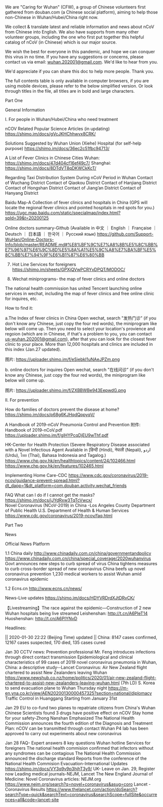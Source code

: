 We are "Caring for Wuhan" (CFW), a group of Chinese volunteers first gathered from douban.com (a Chinese social platform), aiming to help those non-Chinese in Wuhan/Hubei/China right now. 

We collect & translate latest and reliable information and news about nCoV from Chinese into English. We also have supports from many other volunteer groups, including the one who first put together this helpful catalog of nCoV (in Chinese) which is our major source.

We wish the best for everyone in this pandemic, and hope we can conquer this virus in no time. If you have any suggestions or concerns, please contact us via email: wuhan.202001@gmail.com. We'd like to hear from you.

We'd appreciate if you can share this doc to help more people. Thank you.

The full contents table is only available in computer browsers, if you are using mobile devices, please refer to the below simplified version. Or look through titles in the file, all titles are in bold and large characters.

Part One

General Information
 
I. For people in Wuhan/Hubei/China who need treatment

nCOV Related Popular Science Articles (in updating)
https://shimo.im/docs/gVcJKHChhwvx8CRK/

Solutions Suggested by Wuhan Union (Xiehe) Hospital (for self-help purpose)
https://shimo.im/docs/36ec2c51fbc94713/

 A List of Fever Clinics in Chinese Cities
Wuhan: https://shimo.im/docs/47d404cf16ef49c7/
Shanghai: https://shimo.im/docs/8DTdVT8qDKWCkKcT/

Regarding Taxi Distribution System During nCoV Period in Wuhan
Contact of Wuchang District
Contact of Qiaokou District
Contact of Hanjiang District 
Contact of Hongshan District 
Contact of Jiang’an District 
Contact of Hanyang District 

Baidu Map-A Collection of fever clinics and hospitals in China
(GPS will locate the regional fever clinics and pointed hospitals in red spots for you.)
https://ugc.map.baidu.com/static/specialmap/index.html?spId=39&t=20200125

Online doctors summary-Github 
(Available in 中文 ｜ English ｜ Française ｜ Deutsch ｜ 日本語 ｜ 한국어 ｜ Русский язык)
https://github.com/Support-WuHan/Online-Doctors-Info/blob/master/README.md#%E8%BF%9C%E7%A8%8B%E5%8C%BB%E7%96%97%E6%9C%8D%E5%8A%A1%E5%9C%A8%E7%BA%BF%E5%8C%BB%E7%94%9F%E6%B1%87%E6%80%BB
 
7. Hot Line Services for foreigners 
https://shimo.im/sheets/GPXjQVwPCRYvDPQT/MODOC/ 

8. Wechat miniprograms- the map of fever clinics and online doctors

The national health commission has united Tencent launching online services in wechat, including the map of fever clinics and free online clinic for inquires, etc.

How to find it: 

a.The Index of fever clinics in China 
Open wechat, search "发热门诊” (if you don't know any Chinese, just copy the four red words), the miniprogram like below will come up. Then you need to select your location's provience and regoion (which are in Chinese, if that's a problem to you, you can contact us-wuhan.202001@gmail.com), after that you can look for the closest fever clinic to your place.
More than 12,000 hospitals and clinics are included in this index (Jan.27 updated).

图片: https://uploader.shimo.im/f/eSiebkI1uNAeJPZm.png

b. online doctors for inquires
Open wechat, search "在线问诊” (if you don't know any Chinese, just copy the four red words), the miniprogram like below will come up. 

图片: https://uploader.shimo.im/f/ZXBBWBe943EepwdG.png

II.  For prevention

How do families of doctors prevent the disease at home?
https://shimo.im/docs/p68g6KJHqdQppyqV/ 

A Handbook of 2019-nCoV Pneumonia Control and Prevention
附件: Handbook of 2019-nCoV.pdf https://uploader.shimo.im/f/glHYPcqDjEU9wThf.pdf

HK-Center for Health Protection
(Severe Respiratory Disease associated with a Novel Infectious Agent Available in  [हिन्दी (Hindi), नेपाली (Nepali), اردو (Urdu), ไทย (Thai), Bahasa Indonesia and Tagalog.)
https://www.chp.gov.hk/en/healthtopics/content/24/102466.html
https://www.chp.gov.hk/en/features/102465.html

Implementing Home Care-CDC
https://www.cdc.gov/coronavirus/2019-ncov/guidance-prevent-spread.html?dt_dapp=1&dt_platform=com.douban.activity.wechat_friends

FAQ
What can I do if I cannot get the masks? 
https://shimo.im/docs/jJYdRxw3TqTcVwcx/  
Novel Coronavirus (NCoV-2019) in China -Los Angeles County Department of Public Health
U.S. Department of Health & Human Services
https://www.cdc.gov/coronavirus/2019-ncov/faq.html

Part Two

News

Official News Platform

1.1 China daily
http://www.chinadaily.com.cn/china/governmentandpolicy
https://www.chinadaily.com.cn/china/special_coverage/2020wuhanvirus
Govt announces new steps to curb spread of virus
China tightens measures to curb cross-border spread of new coronavirus
China beefs up novel coronavirus prevention
1,230 medical workers to assist Wuhan amid coronavirus epidemic

1.2 Ecns.cn
http://www.ecns.cn/news/

News-Live updates
https://shimo.im/docs/HDYVRDrdXJtDRvCK/ 

【Livestreaming】The race against the epidemic—Construction of 2 new Wuhan hospitals being live streamed
Leishenshan: http://t.cn/A6PIeT14
Huoshenshan: http://t.cn/A6PIYNvD

Headlines:

||   2020-01-30 22:22   (Beijing Time) updated ||
China:  8147 cases confirmed, 12167 cases suspected, 170 died, 135 cases cured 

Jan 30
CCTV news: Prevention professional Mr. Feng introduces infections through direct contact transmission
Epidemiological and clinical characteristics of 99 cases of 
2019 novel coronavirus pneumonia in Wuhan, China: 
a descriptive study--Lancet
Coronavirus: Air New Zealand flight chartered to assist New Zealanders leaving Wuhan
https://www.newshub.co.nz/home/politics/2020/01/air-new-zealand-flight-chartered-to-assist-new-zealanders-leaving-wuhan.html
(7th LD) S. Korea to send evacuation plane to Wuhan Thursday night
https://m-en.yna.co.kr/view/AEN20200130000457325?section=national/diplomacy
Traffic Control in Huanggang Starting from January 31st

Jan 29
EU to co-fund two planes to repatriate citizens from China's Wuhan
Chinese Scientists found 3 drugs have positive effect on nCOV
Stay home for your safety-Zhong Nanshan Emphasized
The National Health Commission announces the fourth edition of the Diagnosis and Treatment Plan: nCOV can be transmitted through contact
Wuhan P4 lab has been approved to carry out experiments about new coronavirus

Jan 28
FAQ- Expert answers 8 key questions
Wuhan hotline Services for foreigners
The national health commision confirmed that infectors without any syndromes can be contagious
The National Health Commission announced the discharge standard
Reports from the conference of the National Health Commision
Evacuation-International Updates
https://shimo.im/docs/VY3q9v9p3hjhT3y9/ 
UK- Leave on Jan. 29, Register now
Leading medical journals-NEJM, Lancet
The New England Journal of Medicine: Novel Coronavirus articles: NEJM.org
https://www.nejm.org/search?q=novel+coronavirus&asug=coro
Lancet - Coronavirus Results
https://www.thelancet.com/action/doSearch?searchType=quick&searchText=coronavirus&searchScope=fullSite&occurrences=all&code=lancet-site
